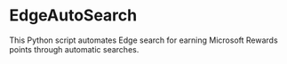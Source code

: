 # EdgeAutoSearch
This Python script automates Edge search for earning Microsoft Rewards points through automatic searches.

